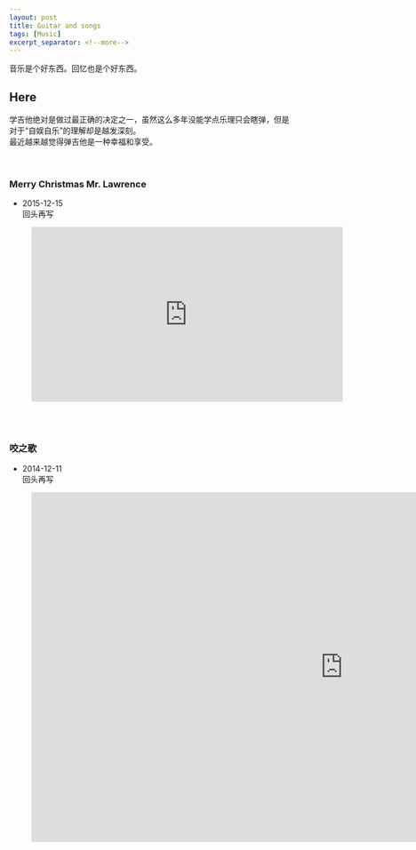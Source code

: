 ```yaml
---
layout: post
title: Guitar and songs
tags: [Music]
excerpt_separator: <!--more-->
---
```

音乐是个好东西。回忆也是个好东西。 
<!--more-->

## Here
学吉他绝对是做过最正确的决定之一，虽然这么多年没能学点乐理只会瞎弹，但是对于“自娱自乐”的理解却是越发深刻。<br/> 
最近越来越觉得弹吉他是一种幸福和享受。<br/>
<br/>
<br/>

### Merry Christmas Mr. Lawrence
* 2015-12-15  
回头再写

<!-- blank line -->
<figure class="video_container">
  <iframe width="560" height="315" src="https://www.youtube.com/embed/33chKSlIPBY" frameborder="0" allow="accelerometer; autoplay; encrypted-media; gyroscope; picture-in-picture" allowfullscreen></iframe>
</figure>
<!-- blank line -->
<br/>
<br/>

### 咬之歌
* 2014-12-11  
回头再写

<!-- blank line -->
<figure class="video_container">
  <iframe width="1120" height="630" src="https://www.youtube.com/embed/85sauc0LBNs" frameborder="0" allow="accelerometer; autoplay; encrypted-media; gyroscope; picture-in-picture" allowfullscreen></iframe>
</figure>
<!-- blank line -->
<br/>
<br/>


